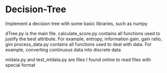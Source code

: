 # Decision-Tree
Implement a decision tree with some basic libraries, such as numpy 

dTree.py is the main file.
calculate_score.py contains all functions used to justify the best attribute. For example, entropy, information gain, gain ratio, gini
process_data.py contains all functions used to deal with data. For example, converting continuous data into discrete data

mldata.py and test_mldata.py are files I found online to read files with special format
